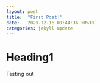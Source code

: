 ```yaml
---
layout: post
title:  "First Post!"
date:   2020-12-16 03:44:36 +0530
categories: jekyll update
---
```


# Heading1

Testing out
